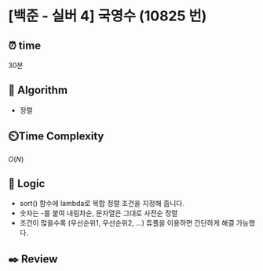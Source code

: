 # [백준 - 실버 4] 국영수 (10825 번)

## ⏰  **time**

30분

## :pushpin: **Algorithm**
 
- 정렬

## ⏲️**Time Complexity**

$O(N)$

## :round_pushpin: **Logic**

- sort() 함수에 lambda로 복합 정렬 조건을 지정해 줍니다.
- 숫자는 -를 붙여 내림차순, 문자열은 그대로 사전순 정렬
- 조건이 많을수록 (우선순위1, 우선순위2, ...) 튜플을 이용하면 간단하게 해결 가능했다.

## :black_nib: **Review**

